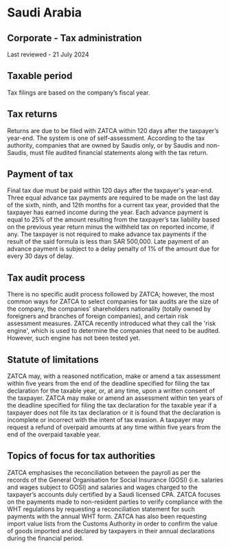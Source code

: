 # Saudi Arabia
## Corporate - Tax administration
Last reviewed - 21 July 2024
## Taxable period
Tax filings are based on the company’s fiscal year.
## Tax returns
Returns are due to be filed with ZATCA within 120 days after the taxpayer’s year-end. The system is one of self-assessment.
According to the tax authority, companies that are owned by Saudis only, or by Saudis and non-Saudis, must file audited financial statements along with the tax return.
## Payment of tax
Final tax due must be paid within 120 days after the taxpayer's year-end.
Three equal advance tax payments are required to be made on the last day of the sixth, ninth, and 12th months for a current tax year, provided that the taxpayer has earned income during the year. Each advance payment is equal to 25% of the amount resulting from the taxpayer’s tax liability based on the previous year return minus the withheld tax on reported income, if any. The taxpayer is not required to make advance tax payments if the result of the said formula is less than SAR 500,000. Late payment of an advance payment is subject to a delay penalty of 1% of the amount due for every 30 days of delay.
## Tax audit process
There is no specific audit process followed by ZATCA; however, the most common ways for ZATCA to select companies for tax audits are the size of the company, the companies’ shareholders nationality (totally owned by foreigners and branches of foreign companies), and certain risk assessment measures.
ZATCA recently introduced what they call the 'risk engine', which is used to determine the companies that need to be audited. However, such engine has not been tested yet.
## Statute of limitations
ZATCA may, with a reasoned notification, make or amend a tax assessment within five years from the end of the deadline specified for filing the tax declaration for the taxable year, or, at any time, upon a written consent of the taxpayer.
ZATCA may make or amend an assessment within ten years of the deadline specified for filing the tax declaration for the taxable year if a taxpayer does not file its tax declaration or it is found that the declaration is incomplete or incorrect with the intent of tax evasion.
A taxpayer may request a refund of overpaid amounts at any time within five years from the end of the overpaid taxable year.
## Topics of focus for tax authorities
ZATCA emphasises the reconciliation between the payroll as per the records of the General Organisation for Social Insurance (GOSI) (i.e. salaries and wages subject to GOSI) and salaries and wages charged to the taxpayer’s accounts duly certified by a Saudi licensed CPA.
ZATCA focuses on the payments made to non-resident parties to verify compliance with the WHT regulations by requesting a reconciliation statement for such payments with the annual WHT form.
ZATCA has also been requesting import value lists from the Customs Authority in order to confirm the value of goods imported and declared by taxpayers in their annual declarations during the financial period.
